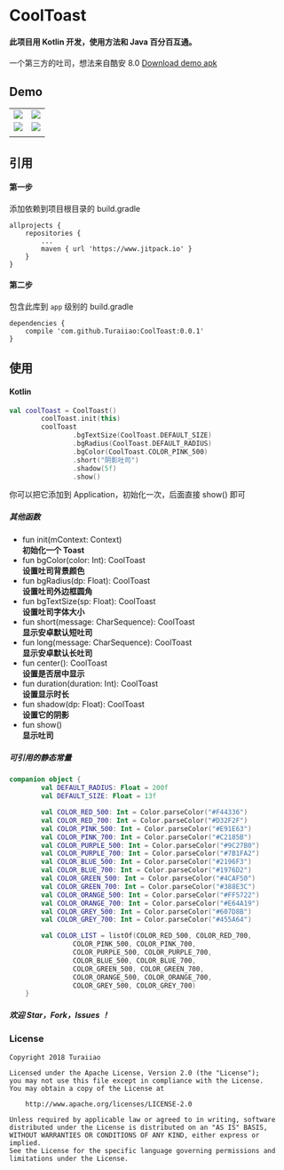 # CoolToast
#### 此项目用 Kotlin 开发，使用方法和 Java 百分百互通。
一个第三方的吐司，想法来自酷安 8.0 [Download demo apk](https://github.com/Turaiiao/CoolToast/blob/master/img/Screenshot_2018-02-17-13-25-49-350_com.coolapk.ma.png)

## Demo
|||
| ------------- |:-------------:|
| ![](https://github.com/Turaiiao/CoolToast/blob/master/img/Screenshot_2018-02-17-13-25-49-350_com.coolapk.ma.png)      | ![](https://github.com/Turaiiao/CoolToast/blob/master/img/Screenshot_2018-02-17-14-08-55-654_cn.xyiio.coolt.png) | 
| ![](https://github.com/Turaiiao/CoolToast/blob/master/img/Screenshot_2018-02-17-14-08-58-030_cn.xyiio.coolt.png) | ![](https://github.com/Turaiiao/CoolToast/blob/master/img/Screenshot_2018-02-17-14-09-00-473_cn.xyiio.coolt.png)      | centered      |   $12 |
||

## 引用
#### 第一步
添加依赖到项目根目录的 build.gradle

```
allprojects {
	repositories {
		...
		maven { url 'https://www.jitpack.io' }
	}
}
```
#### 第二步
包含此库到 ``app`` 级别的 build.gradle

```
dependencies {
	compile 'com.github.Turaiiao:CoolToast:0.0.1'
}
```
## 使用
#### Kotlin
```kotlin
val coolToast = CoolToast()
        coolToast.init(this)
        coolToast
                .bgTextSize(CoolToast.DEFAULT_SIZE)
                .bgRadius(CoolToast.DEFAULT_RADIUS)
                .bgColor(CoolToast.COLOR_PINK_500)
                .short("阴影吐司")
                .shadow(5f)
                .show()
```
你可以把它添加到 Application，初始化一次，后面直接 show() 即可
##### 其他函数
* fun init(mContext: Context)  
**初始化一个 Toast**
* fun bgColor(color: Int): CoolToast  
**设置吐司背景颜色**
* fun bgRadius(dp: Float): CoolToast  
**设置吐司外边框圆角**
* fun bgTextSize(sp: Float): CoolToast  
**设置吐司字体大小**
* fun short(message: CharSequence): CoolToast  
**显示安卓默认短吐司**
* fun long(message: CharSequence): CoolToast  
**显示安卓默认长吐司**
* fun center(): CoolToast  
**设置是否居中显示**
* fun duration(duration: Int): CoolToast  
**设置显示时长**
* fun shadow(dp: Float): CoolToast  
**设置它的阴影**
* fun show()  
**显示吐司**

##### 可引用的静态常量
```kotlin
companion object {
        val DEFAULT_RADIUS: Float = 200f
        val DEFAULT_SIZE: Float = 13f

        val COLOR_RED_500: Int = Color.parseColor("#F44336")
        val COLOR_RED_700: Int = Color.parseColor("#D32F2F")
        val COLOR_PINK_500: Int = Color.parseColor("#E91E63")
        val COLOR_PINK_700: Int = Color.parseColor("#C2185B")
        val COLOR_PURPLE_500: Int = Color.parseColor("#9C27B0")
        val COLOR_PURPLE_700: Int = Color.parseColor("#7B1FA2")
        val COLOR_BLUE_500: Int = Color.parseColor("#2196F3")
        val COLOR_BLUE_700: Int = Color.parseColor("#1976D2")
        val COLOR_GREEN_500: Int = Color.parseColor("#4CAF50")
        val COLOR_GREEN_700: Int = Color.parseColor("#388E3C")
        val COLOR_ORANGE_500: Int = Color.parseColor("#FF5722")
        val COLOR_ORANGE_700: Int = Color.parseColor("#E64A19")
        val COLOR_GREY_500: Int = Color.parseColor("#607D8B")
        val COLOR_GREY_700: Int = Color.parseColor("#455A64")

        val COLOR_LIST = listOf(COLOR_RED_500, COLOR_RED_700,
                COLOR_PINK_500, COLOR_PINK_700,
                COLOR_PURPLE_500, COLOR_PURPLE_700,
                COLOR_BLUE_500, COLOR_BLUE_700,
                COLOR_GREEN_500, COLOR_GREEN_700,
                COLOR_ORANGE_500, COLOR_ORANGE_700,
                COLOR_GREY_500, COLOR_GREY_700)
    }
```

##### 欢迎 Star，Fork，Issues ！

### License
```
Copyright 2018 Turaiiao

Licensed under the Apache License, Version 2.0 (the "License");
you may not use this file except in compliance with the License.
You may obtain a copy of the License at

    http://www.apache.org/licenses/LICENSE-2.0

Unless required by applicable law or agreed to in writing, software
distributed under the License is distributed on an "AS IS" BASIS,
WITHOUT WARRANTIES OR CONDITIONS OF ANY KIND, either express or implied.
See the License for the specific language governing permissions and
limitations under the License.
```
